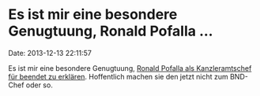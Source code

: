 Es ist mir eine besondere Genugtuung, Ronald Pofalla \...
=========================================================

Date: 2013-12-13 22:11:57

Es ist mir eine besondere Genugtuung, [Ronald Pofalla als
Kanzleramtschef für beendet zu
erklären](http://spiegel.de/article.do?id=939015). Hoffentlich machen
sie den jetzt nicht zum BND-Chef oder so.
